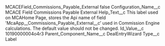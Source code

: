 <?xml version="1.0" encoding="UTF-8"?>
<CustomMetadata xmlns="http://soap.sforce.com/2006/04/metadata" xmlns:xsi="http://www.w3.org/2001/XMLSchema-instance" xmlns:xsd="http://www.w3.org/2001/XMLSchema">
    <label>MCACEField_Commissions_Payable_External</label>
    <protected>false</protected>
    <values>
        <field>Configuration_Name__c</field>
        <value xsi:type="xsd:string">MCACE Field Commissions Payable External</value>
    </values>
    <values>
        <field>Help_Text__c</field>
        <value xsi:type="xsd:string">This label used on MCAHome Page, stores the Api name of field &apos;McaApp__Commissions_Payable_External__c’ used in Commission Engine calculations. The default value should not be changed.</value>
    </values>
    <values>
        <field>Id_Value__c</field>
        <value xsi:type="xsd:string">10190000004o4r3</value>
    </values>
    <values>
        <field>Parent_Component_Name__c</field>
        <value xsi:type="xsd:string">DealEntryWizard</value>
    </values>
    <values>
        <field>Type__c</field>
        <value xsi:type="xsd:string">Label</value>
    </values>
</CustomMetadata>

